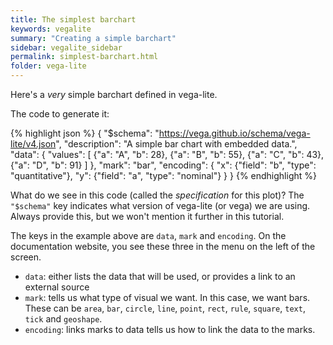 ```yaml
---
title: The simplest barchart
keywords: vegalite
summary: "Creating a simple barchart"
sidebar: vegalite_sidebar
permalink: simplest-barchart.html
folder: vega-lite
---
```

Here's a _very_ simple barchart defined in vega-lite.

<div id="vis1"></div>
<script type="text/javascript">
  var yourVlSpec = {
    "$schema": "https://vega.github.io/schema/vega-lite/v4.json",
    "description": "A simple bar chart with embedded data.",
    "data": {
      "values": [
        {"a": "A", "b": 28},
        {"a": "B", "b": 55},
        {"a": "C", "b": 43},
        {"a": "D", "b": 91}
      ]
    },
    "mark": "bar",
    "encoding": {
      "x": {"field": "b", "type": "quantitative"},
      "y": {"field": "a", "type": "nominal"}
    }
  };
  vegaEmbed('#vis1', yourVlSpec);
</script>

<!--
<img src="{{site.baseurl}}/assets/vegalite-simplestbarchart.png" width="50%" />
-->

The code to generate it:

{% highlight json %}
{
  "$schema": "https://vega.github.io/schema/vega-lite/v4.json",
  "description": "A simple bar chart with embedded data.",
  "data": {
    "values": [
      {"a": "A", "b": 28},
      {"a": "B", "b": 55},
      {"a": "C", "b": 43},
      {"a": "D", "b": 91}
    ]
  },
  "mark": "bar",
  "encoding": {
    "x": {"field": "b", "type": "quantitative"},
    "y": {"field": "a", "type": "nominal"}
  }
}
{% endhighlight %}

What do we see in this code (called the _specification_ for this plot)? The `"$schema"` key indicates what version of vega-lite (or vega) we are using. Always provide this, but we won't mention it further in this tutorial.

The keys in the example above are `data`, `mark` and `encoding`. On the documentation website, you see these three in the menu on the left of the screen.

- `data`: either lists the data that will be used, or provides a link to an external source
- `mark`: tells us what type of visual we want. In this case, we want bars. These can be `area`, `bar`, `circle`, `line`, `point`, `rect`, `rule`, `square`, `text`, `tick` and `geoshape`.
- `encoding`: links marks to data tells us how to link the data to the marks.
